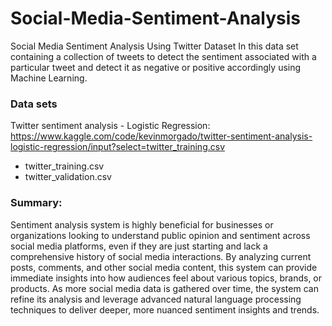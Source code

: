 # Social-Media-Sentiment-Analysis
Social Media Sentiment Analysis Using Twitter Dataset
In this data set containing a collection of tweets to detect the sentiment associated with a particular tweet and detect it as negative or positive accordingly using Machine Learning.

### Data sets
Twitter sentiment analysis - Logistic Regression: https://www.kaggle.com/code/kevinmorgado/twitter-sentiment-analysis-logistic-regression/input?select=twitter_training.csv
- twitter_training.csv
- twitter_validation.csv

### Summary:
Sentiment analysis system is highly beneficial for businesses or organizations looking to understand public opinion and sentiment across social media platforms, even if they are just starting and lack a comprehensive history of social media interactions. By analyzing current posts, comments, and other social media content, this system can provide immediate insights into how audiences feel about various topics, brands, or products. As more social media data is gathered over time, the system can refine its analysis and leverage advanced natural language processing techniques to deliver deeper, more nuanced sentiment insights and trends.
